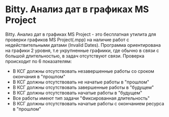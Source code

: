 # Bitty. Анализ дат в графиках MS Project
Bitty. Анализ дат в графиках MS Project - это бесплатная утилита для проверки графиков MS Project(.mpp) на наличие работ с недействительными датами (Invalid Dates).
Программа ориентирована на графики 2 уровня, т.е укрупненные графиики, где обычно в связи с большой длительностью, в задач отсутствуют связи. 
Проверка происходит по 6 показателям:
  - В КСГ должны отсутствовать незавершенные работы со сроком окончания в "прошлом"
  -	В КСГ должны отсутствовать не начатые работы в "прошлом"
  -	В КСГ должны отсутствовать завершенные работы в "будущем"
  -	В КСГ должны отсутствовать начатые работы в "будущем"
  -	Все работы имеют тип задачи "Фиксированная длительность"
  -	В КСГ должны отсутствовать начатые работы с окончанием ресурса в "прошлом"


